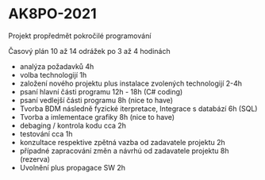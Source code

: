 # AK8PO-2021
Projekt propředmět pokročilé programování

Časový plán 10 až 14 odrážek po 3 až 4 hodinách

- analýza požadavků 4h
- volba technologijí 1h
- založení nového projektu plus instalace zvolených technologijí 2-4h    
- psaní hlavní části programu 12h - 18h (C# coding)
- psaní vedlejší části programu 8h (nice to have)
- Tvorba BDM následně fyzické iterpretace, Integrace s databází 6h (SQL)
- Tvorba a imlementace grafiky 8h (nice to have)
- debaging / kontrola kodu cca 2h
- testování cca 1h
- konzultace respektive zpětná vazba od zadavatele projektu 2h
- případné zapracování změn a návrhú od zadavatele projektu 8h (rezerva)
- Uvolnění plus propagace SW 2h


